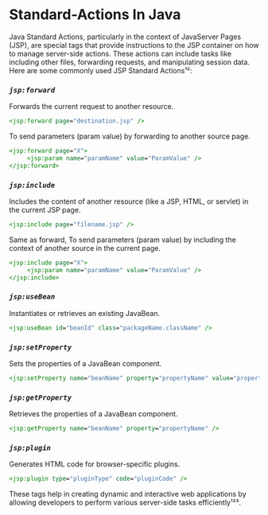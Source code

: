 # Standard-Actions In Java

Java Standard Actions, particularly in the context of JavaServer Pages (JSP), are special tags that provide instructions to the JSP container on how to manage server-side actions. These actions can include tasks like including other files, forwarding requests, and manipulating session data. Here are some commonly used JSP Standard Actions¹²:


### _`jsp:forward`_

Forwards the current request to another resource.

   ```jsp
   <jsp:forward page="destination.jsp" />
   ```

To send parameters (param value) by forwarding to another source page.

   ```jsp
   <jsp:forward page="X">
        <jsp:param name="paramName" value="ParamValue" />
   </jsp:forward>
   ```


### _`jsp:include`_ 

Includes the content of another resource (like a JSP, HTML, or servlet) in the current JSP page.

   ```jsp
   <jsp:include page="filename.jsp" />
   ```

Same as forward, To send parameters (param value) by including the context of another source in the current page.

   ```jsp
   <jsp:include page="X">
        <jsp:param name="paramName" value="ParamValue" />
   </jsp:include>
   ```


### _`jsp:useBean`_

Instantiates or retrieves an existing JavaBean.

   ```jsp
   <jsp:useBean id="beanId" class="packageName.className" />
   ```

### _`jsp:setProperty`_

Sets the properties of a JavaBean component.

   ```jsp
   <jsp:setProperty name="beanName" property="propertyName" value="propertyValue" />
   ```

### _`jsp:getProperty`_

Retrieves the properties of a JavaBean component.

   ```jsp
   <jsp:getProperty name="beanName" property="propertyName" />
   ```

### _`jsp:plugin`_

Generates HTML code for browser-specific plugins.

   ```jsp
   <jsp:plugin type="pluginType" code="pluginCode" />
   ```

These tags help in creating dynamic and interactive web applications by allowing developers to perform various server-side tasks efficiently¹²³.
